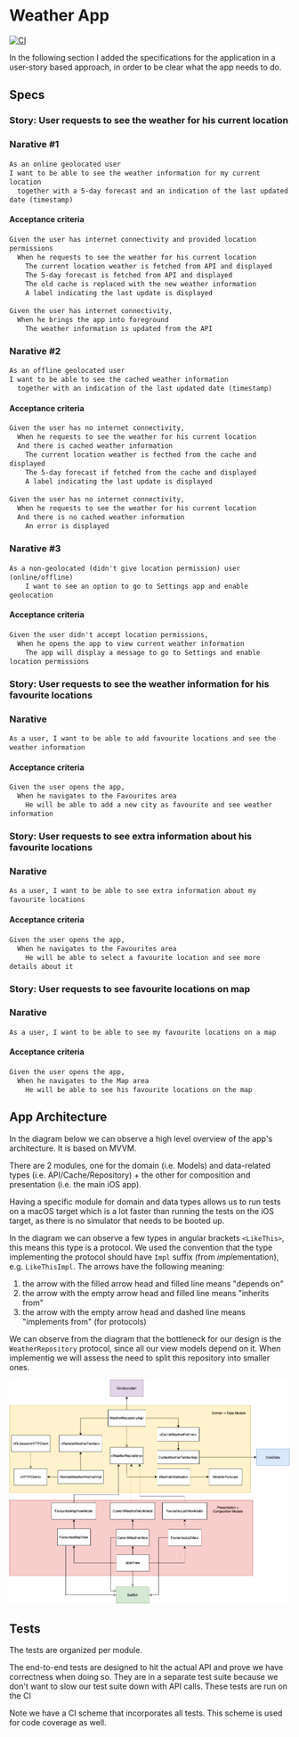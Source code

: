 # Weather App

[![CI](https://github.com/alexdmotoc/dvt-weather-app/actions/workflows/CI.yml/badge.svg)](https://github.com/alexdmotoc/dvt-weather-app/actions/workflows/CI.yml)

In the following section I added the specifications for the application in a user-story based approach, in order to be clear what the app needs to do.

## Specs

### Story: User requests to see the weather for his current location

### Narative #1

```
As an online geolocated user
I want to be able to see the weather information for my current location
  together with a 5-day forecast and an indication of the last updated date (timestamp)
```

#### Acceptance criteria

```
Given the user has internet connectivity and provided location permissions
  When he requests to see the weather for his current location
    The current location weather is fetched from API and displayed
    The 5-day forecast is fetched from API and displayed
    The old cache is replaced with the new weather information
    A label indicating the last update is displayed

Given the user has internet connectivity,
  When he brings the app into foreground
    The weather information is updated from the API
``` 

### Narative #2

```
As an offline geolocated user
I want to be able to see the cached weather information
  together with an indication of the last updated date (timestamp)
```

#### Acceptance criteria

```
Given the user has no internet connectivity,
  When he requests to see the weather for his current location
  And there is cached weather information
    The current location weather is fecthed from the cache and displayed
    The 5-day forecast if fetched from the cache and displayed
    A label indicating the last update is displayed
    
Given the user has no internet connectivity,
  When he requests to see the weather for his current location
  And there is no cached weather information
    An error is displayed
```

### Narative #3

```
As a non-geolocated (didn't give location permission) user (online/offline)
    I want to see an option to go to Settings app and enable geolocation
```

#### Acceptance criteria

```
Given the user didn't accept location permissions,
  When he opens the app to view current weather information
    The app will display a message to go to Settings and enable location permissions
```

### Story: User requests to see the weather information for his favourite locations

### Narative

```
As a user, I want to be able to add favourite locations and see the weather information
```

#### Acceptance criteria

```
Given the user opens the app,
  When he navigates to the Favourites area
    He will be able to add a new city as favourite and see weather information
```

### Story: User requests to see extra information about his favourite locations

### Narative

```
As a user, I want to be able to see extra information about my favourite locations
```

#### Acceptance criteria

```
Given the user opens the app,
  When he navigates to the Favourites area
    He will be able to select a favourite location and see more details about it
```

### Story: User requests to see favourite locations on map

### Narative

```
As a user, I want to be able to see my favourite locations on a map
```

#### Acceptance criteria

```
Given the user opens the app,
  When he navigates to the Map area
    He will be able to see his favourite locations on the map
```


## App Architecture

In the diagram below we can observe a high level overview of the app's architecture. It is based on MVVM. 

There are 2 modules, one for the domain (i.e. Models) and data-related types (i.e. API/Cache/Repository) + the other for composition and presentation (i.e. the main iOS app).

Having a specific module for domain and data types allows us to run tests on a macOS target which is a lot faster than running the tests on the iOS target, as there is no simulator that needs to be booted up.

In the diagram we can observe a few types in angular brackets `<LikeThis>`, this means this type is a protocol. We used the convention that the type implementing the protocol should have `Impl` suffix (from *impl*ementation), e.g. `LikeThisImpl`. 
The arrows have the following meaning:
1. the arrow with the filled arrow head and filled line means "depends on"
2. the arrow with the empty arrow head and filled line means "inherits from" 
3. the arrow with the empty arrow head and dashed line means "implements from" (for protocols)

We can observe from the diagram that the bottleneck for our design is the `WeatherRepository` protocol, since all our view models depend on it. When implementig we will assess the need to split this repository into smaller ones. 

![](architecture.png)

## Tests

The tests are organized per module.

The end-to-end tests are designed to hit the actual API and prove we have correctness when doing so. They are in a separate test suite because we don't want to slow our test suite down with API calls. These tests are run on the CI

Note we have a CI scheme that incorporates all tests. This scheme is used for code coverage as well.
